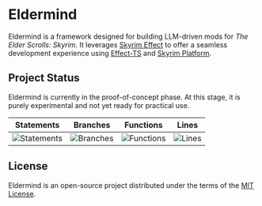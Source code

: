 # Eldermind #

Eldermind is a framework designed for building LLM-driven mods for _The Elder Scrolls: Skyrim_. It
leverages [Skyrim Effect](https://github.com/mysticfall/skyrim-effect) to offer a
seamless development experience using [Effect-TS](https://effect.website/)
and [Skyrim Platform](https://www.nexusmods.com/skyrimspecialedition/mods/54909).

## Project Status

Eldermind is currently in the proof-of-concept phase. At this stage, it is purely experimental and not yet ready for
practical use.

| Statements                  | Branches                | Functions                 | Lines             |
| --------------------------- | ----------------------- | ------------------------- | ----------------- |
| ![Statements](https://img.shields.io/badge/statements-74.39%25-red.svg?style=flat) | ![Branches](https://img.shields.io/badge/branches-82.13%25-yellow.svg?style=flat) | ![Functions](https://img.shields.io/badge/functions-50.76%25-red.svg?style=flat) | ![Lines](https://img.shields.io/badge/lines-74.39%25-red.svg?style=flat) |

## License

Eldermind is an open-source project distributed under the terms of the [MIT License](LICENSE).
